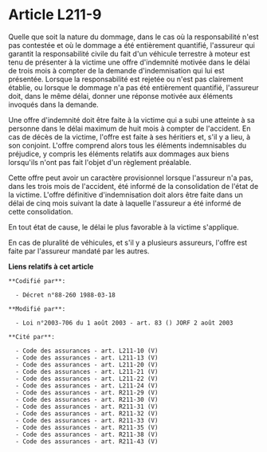 # Article L211-9

Quelle que soit la nature du dommage, dans le cas où la responsabilité n'est pas contestée et où le dommage a été entièrement
quantifié, l'assureur qui garantit la responsabilité civile du fait d'un véhicule terrestre à moteur est tenu de présenter à
la victime une offre d'indemnité motivée dans le délai de trois mois à compter de la demande d'indemnisation qui lui est
présentée. Lorsque la responsabilité est rejetée ou n'est pas clairement établie, ou lorsque le dommage n'a pas été
entièrement quantifié, l'assureur doit, dans le même délai, donner une réponse motivée aux éléments invoqués dans la demande.

Une offre d'indemnité doit être faite à la victime qui a subi une atteinte à sa personne dans le délai maximum de huit mois à
compter de l'accident. En cas de décès de la victime, l'offre est faite à ses héritiers et, s'il y a lieu, à son conjoint.
L'offre comprend alors tous les éléments indemnisables du préjudice, y compris les éléments relatifs aux dommages aux biens
lorsqu'ils n'ont pas fait l'objet d'un règlement préalable.

Cette offre peut avoir un caractère provisionnel lorsque l'assureur n'a pas, dans les trois mois de l'accident, été informé
de la consolidation de l'état de la victime. L'offre définitive d'indemnisation doit alors être faite dans un délai de cinq
mois suivant la date à laquelle l'assureur a été informé de cette consolidation.

En tout état de cause, le délai le plus favorable à la victime s'applique.

En cas de pluralité de véhicules, et s'il y a plusieurs assureurs, l'offre est faite par l'assureur mandaté par les autres.

**Liens relatifs à cet article**

	**Codifié par**:

	  - Décret n°88-260 1988-03-18

	**Modifié par**:

	  - Loi n°2003-706 du 1 août 2003 - art. 83 () JORF 2 août 2003

	**Cité par**:

	  - Code des assurances - art. L211-10 (V)
	  - Code des assurances - art. L211-13 (V)
	  - Code des assurances - art. L211-20 (V)
	  - Code des assurances - art. L211-21 (V)
	  - Code des assurances - art. L211-22 (V)
	  - Code des assurances - art. L211-24 (V)
	  - Code des assurances - art. R211-29 (V)
	  - Code des assurances - art. R211-30 (V)
	  - Code des assurances - art. R211-31 (V)
	  - Code des assurances - art. R211-32 (V)
	  - Code des assurances - art. R211-33 (V)
	  - Code des assurances - art. R211-35 (V)
	  - Code des assurances - art. R211-38 (V)
	  - Code des assurances - art. R211-43 (V)
